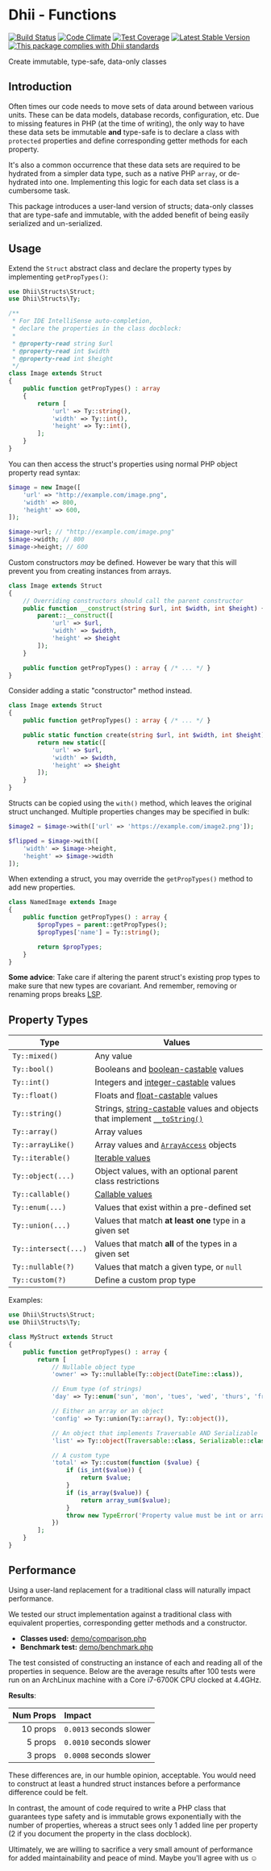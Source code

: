 # Dhii - Functions

[![Build Status](https://travis-ci.org/dhii/structs.svg?branch=master)](https://travis-ci.org/dhii/structs)
[![Code Climate](https://codeclimate.com/github/dhii/structs/badges/gpa.svg)](https://codeclimate.com/github/dhii/structs)
[![Test Coverage](https://codeclimate.com/github/dhii/structs/badges/coverage.svg)](https://codeclimate.com/github/dhii/structs/coverage)
[![Latest Stable Version](https://poser.pugx.org/dhii/structs/version)](https://packagist.org/packages/dhii/structs)
[![This package complies with Dhii standards](https://img.shields.io/badge/Dhii-Compliant-green.svg?style=flat-square)][Dhii]

Create immutable, type-safe, data-only classes

## Introduction

Often times our code needs to move sets of data around between various units. These can be data models, database
records, configuration, etc. Due to missing features in PHP (at the time of writing), the only way to have these data
sets be immutable **and** type-safe is to declare a class with `protected` properties and define corresponding getter
methods for each property.

It's also a common occurrence that these data sets are required to be hydrated from a simpler data type, such as a
native PHP `array`, or de-hydrated into one. Implementing this logic for each data set class is a cumbersome task.

This package introduces a user-land version of structs; data-only classes that are type-safe and immutable, with the
added benefit of being easily serialized and un-serialized.

## Usage

Extend the `Struct` abstract class and declare the property types by implementing `getPropTypes()`:

```php
use Dhii\Structs\Struct;
use Dhii\Structs\Ty;

/**
 * For IDE IntelliSense auto-completion,
 * declare the properties in the class docblock:
 *
 * @property-read string $url
 * @property-read int $width
 * @property-read int $height
 */
class Image extends Struct
{
    public function getPropTypes() : array
    {
        return [
            'url' => Ty::string(),
            'width' => Ty::int(),
            'height' => Ty::int(),
        ];
    }
}
```

You can then access the struct's properties using normal PHP object property read syntax:

```php
$image = new Image([
    'url' => "http://example.com/image.png",
    'width' => 800,
    'height' => 600,
]);

$image->url; // "http://example.com/image.png"
$image->width; // 800
$image->height; // 600
```

Custom constructors _may_ be defined. However be wary that this will prevent you from creating instances from arrays.

```php
class Image extends Struct
{
    // Overriding constructors should call the parent constructor
    public function __construct(string $url, int $width, int $height) {
        parent::__construct([
            'url' => $url,
            'width' => $width,
            'height' => $height
        ]);
    }

    public function getPropTypes() : array { /* ... */ }
}
```

Consider adding a static "constructor" method instead.

```php
class Image extends Struct
{
    public function getPropTypes() : array { /* ... */ }

    public static function create(string $url, int $width, int $height) {
        return new static([
            'url' => $url,
            'width' => $width,
            'height' => $height
        ]);
    }
}
```

Structs can be copied using the `with()` method, which leaves the original struct unchanged. Multiple properties changes
may be specified in bulk:

```php
$image2 = $image->with(['url' => 'https://example.com/image2.png']);

$flipped = $image->with([
    'width' => $image->height,
    'height' => $image->width
]);
```

When extending a struct, you may override the `getPropTypes()` method to add new properties.

```php
class NamedImage extends Image
{
    public function getPropTypes() : array {
        $propTypes = parent::getPropTypes();
        $propTypes['name'] = Ty::string();

        return $propTypes;
    }
}
```

**Some advice**: Take care if altering the parent struct's existing prop types to make sure that new types are
covariant. And remember, removing or renaming props breaks [LSP][lsp].

## Property Types

| Type | Values |
|--------|------|
| `Ty::mixed()` | Any value |
| `Ty::bool()` | Booleans and [boolean-castable][bools] values |
| `Ty::int()` | Integers and [integer-castable][ints] values |
| `Ty::float()` | Floats and [float-castable][floats] values |
| `Ty::string()` | Strings, [string-castable][strings] values and objects that implement [`__toString()`][stringables] |
| `Ty::array()` | Array values |
| `Ty::arrayLike()` | Array values and [`ArrayAccess`][array-access] objects |
| `Ty::iterable()` | [Iterable values][iterables] |
| `Ty::object(...)` | Object values, with an optional parent class restrictions |
| `Ty::callable()` | [Callable values][callables] |
| `Ty::enum(...)` | Values that exist within a pre-defined set |
| `Ty::union(...)` | Values that match **at least one** type in a given set |
| `Ty::intersect(...)` | Values that match **all** of the types in a given set |
| `Ty::nullable(?)` | Values that match a given type, or `null` |
| `Ty::custom(?)` | Define a custom prop type |

Examples:

```php
use Dhii\Structs\Struct;
use Dhii\Structs\Ty;

class MyStruct extends Struct
{
    public function getPropTypes() : array {
        return [
            // Nullable object type
            'owner' => Ty::nullable(Ty::object(DateTime::class)),

            // Enum type (of strings)
            'day' => Ty::enum('sun', 'mon', 'tues', 'wed', 'thurs', 'fri', 'sat'),

            // Either an array or an object
            'config' => Ty::union(Ty::array(), Ty::object()),

            // An object that implements Traversable AND Serializable
            'list' => Ty::object(Traversable::class, Serializable::class),

            // A custom type
            'total' => Ty::custom(function ($value) {
                if (is_int($value)) {
                    return $value;
                }
                if (is_array($value)) {
                    return array_sum($value);
                }
                throw new TypeError('Property value must be int or array');
            })
        ];
    }
}
```

## Performance

Using a user-land replacement for a traditional class will naturally impact performance.

We tested our struct implementation against a traditional class with equivalent properties, corresponding getter
methods and a constructor.

* **Classes used:** [demo/comparison.php](demo/comparison.php)
* **Benchmark test:** [demo/benchmark.php](demo/benchmark.php)

The test consisted of constructing an instance of each and reading all of the properties in sequence. Below are the
average results after 100 tests were run on an ArchLinux machine with a Core i7-6700K CPU clocked at 4.4GHz.

**Results**:

| Num Props | Impact                  |
| ---------:|:------------------------|
| 10 props  | `0.0013` seconds slower |
| 5 props   | `0.0010` seconds slower |
| 3 props   | `0.0008` seconds slower |

These differences are, in our humble opinion, acceptable. You would need to construct at least a hundred struct
instances before a performance difference could be felt.

In contrast, the amount of code required to write a PHP class that guarantees type safety and is immutable grows
exponentially with the number of properties, whereas a struct sees only 1 added line per property (2 if you document
the property in the class docblock).

Ultimately, we are willing to sacrifice a very small amount of performance for added maintainability and peace of mind.
Maybe you'll agree with us ☺

[bools]: https://www.php.net/manual/en/language.types.boolean.php#language.types.boolean.casting
[ints]: https://www.php.net/manual/en/language.types.integer.php#language.types.integer.casting
[floats]: https://www.php.net/manual/en/language.types.float.php#language.types.float.casting
[strings]: https://www.php.net/manual/en/language.types.string.php#language.types.string.casting
[stringables]: https://www.php.net/manual/en/language.oop5.magic.php#object.tostring
[callables]: https://www.php.net/manual/en/function.is-callable.php
[iterables]: https://www.php.net/manual/en/language.types.iterable.php
[array-access]: https://www.php.net/manual/en/class.arrayaccess

[Dhii]: https://github.com/Dhii/dhii
[lsp]: https://en.wikipedia.org/wiki/Liskov_substitution_principle

